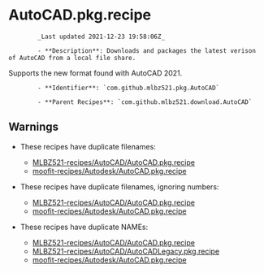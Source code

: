 # AutoCAD.pkg.recipe

            _Last updated 2021-12-23 19:58:06Z_

            - **Description**: Downloads and packages the latest verison of AutoCAD from a local file share.

Supports the new format found with AutoCAD 2021.

            - **Identifier**: `com.github.mlbz521.pkg.AutoCAD`

            - **Parent Recipes**: `com.github.mlbz521.download.AutoCAD`

## Warnings

- These recipes have duplicate filenames:
    - [MLBZ521-recipes/AutoCAD/AutoCAD.pkg.recipe](/autopkg-dupe-tracker/MLBZ521-recipes/AutoCAD/AutoCAD.pkg.recipe)
    - [moofit-recipes/Autodesk/AutoCAD.pkg.recipe](/autopkg-dupe-tracker/moofit-recipes/Autodesk/AutoCAD.pkg.recipe)

- These recipes have duplicate filenames, ignoring numbers:
    - [MLBZ521-recipes/AutoCAD/AutoCAD.pkg.recipe](/autopkg-dupe-tracker/MLBZ521-recipes/AutoCAD/AutoCAD.pkg.recipe)
    - [moofit-recipes/Autodesk/AutoCAD.pkg.recipe](/autopkg-dupe-tracker/moofit-recipes/Autodesk/AutoCAD.pkg.recipe)

- These recipes have duplicate NAMEs:
    - [MLBZ521-recipes/AutoCAD/AutoCAD.pkg.recipe](/autopkg-dupe-tracker/MLBZ521-recipes/AutoCAD/AutoCAD.pkg.recipe)
    - [MLBZ521-recipes/AutoCAD/AutoCADLegacy.pkg.recipe](/autopkg-dupe-tracker/MLBZ521-recipes/AutoCAD/AutoCADLegacy.pkg.recipe)
    - [moofit-recipes/Autodesk/AutoCAD.pkg.recipe](/autopkg-dupe-tracker/moofit-recipes/Autodesk/AutoCAD.pkg.recipe)